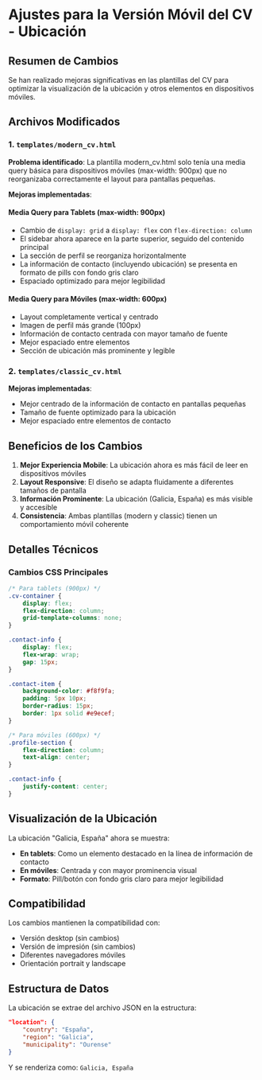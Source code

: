 # Ajustes para la Versión Móvil del CV - Ubicación

## Resumen de Cambios

Se han realizado mejoras significativas en las plantillas del CV para optimizar la visualización de la ubicación y otros elementos en dispositivos móviles.

## Archivos Modificados

### 1. `templates/modern_cv.html`

**Problema identificado**: La plantilla modern_cv.html solo tenía una media query básica para dispositivos móviles (max-width: 900px) que no reorganizaba correctamente el layout para pantallas pequeñas.

**Mejoras implementadas**:

#### Media Query para Tablets (max-width: 900px)
- Cambio de `display: grid` a `display: flex` con `flex-direction: column`
- El sidebar ahora aparece en la parte superior, seguido del contenido principal
- La sección de perfil se reorganiza horizontalmente
- La información de contacto (incluyendo ubicación) se presenta en formato de pills con fondo gris claro
- Espaciado optimizado para mejor legibilidad

#### Media Query para Móviles (max-width: 600px)
- Layout completamente vertical y centrado
- Imagen de perfil más grande (100px)
- Información de contacto centrada con mayor tamaño de fuente
- Mejor espaciado entre elementos
- Sección de ubicación más prominente y legible

### 2. `templates/classic_cv.html`

**Mejoras implementadas**:
- Mejor centrado de la información de contacto en pantallas pequeñas
- Tamaño de fuente optimizado para la ubicación
- Mejor espaciado entre elementos de contacto

## Beneficios de los Cambios

1. **Mejor Experiencia Mobile**: La ubicación ahora es más fácil de leer en dispositivos móviles
2. **Layout Responsive**: El diseño se adapta fluidamente a diferentes tamaños de pantalla
3. **Información Prominente**: La ubicación (Galicia, España) es más visible y accesible
4. **Consistencia**: Ambas plantillas (modern y classic) tienen un comportamiento móvil coherente

## Detalles Técnicos

### Cambios CSS Principales

```css
/* Para tablets (900px) */
.cv-container {
    display: flex;
    flex-direction: column;
    grid-template-columns: none;
}

.contact-info {
    display: flex;
    flex-wrap: wrap;
    gap: 15px;
}

.contact-item {
    background-color: #f8f9fa;
    padding: 5px 10px;
    border-radius: 15px;
    border: 1px solid #e9ecef;
}

/* Para móviles (600px) */
.profile-section {
    flex-direction: column;
    text-align: center;
}

.contact-info {
    justify-content: center;
}
```

## Visualización de la Ubicación

La ubicación "Galicia, España" ahora se muestra:
- **En tablets**: Como un elemento destacado en la línea de información de contacto
- **En móviles**: Centrada y con mayor prominencia visual
- **Formato**: Pill/botón con fondo gris claro para mejor legibilidad

## Compatibilidad

Los cambios mantienen la compatibilidad con:
- Versión desktop (sin cambios)
- Versión de impresión (sin cambios)  
- Diferentes navegadores móviles
- Orientación portrait y landscape

## Estructura de Datos

La ubicación se extrae del archivo JSON en la estructura:
```json
"location": {
    "country": "España",
    "region": "Galicia",
    "municipality": "Ourense"
}
```

Y se renderiza como: `Galicia, España`